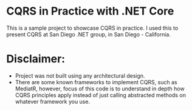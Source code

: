 # CQRS in Practice with .NET Core

This is a sample project to showcase CQRS in practice. I used this to present CQRS at San Diego .NET group, in San Diego - California.

# Disclaimer:

  - Project was not built using any architectural design.
  - There are some known frameworks to implement CQRS, such as MediatR, however, focus of this code is to understand in depth how CQRS principles apply instead of just calling abstracted methods on whatever framework you use.
